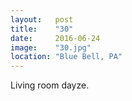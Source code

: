 ```yaml
---
layout:   post
title:    "30"
date:     2016-06-24
image:    "30.jpg"
location: "Blue Bell, PA"
---
```


Living room dayze.
